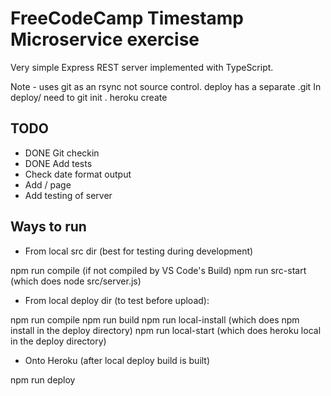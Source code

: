 # FreeCodeCamp Timestamp Microservice exercise

Very simple Express REST server implemented with TypeScript.

Note - uses git as an rsync not source control.
deploy has a separate .git
In deploy/ need to
git init .
heroku create

## TODO

* DONE Git checkin
* DONE Add tests
* Check date format output
* Add / page
* Add testing of server

## Ways to run

* From local src dir (best for testing during development)

npm run compile (if not compiled by VS Code's Build)
npm run src-start (which does node src/server.js)

* From local deploy dir (to test before upload):

npm run compile
npm run build
npm run local-install (which does npm install in the deploy directory)
npm run local-start (which does heroku local in the deploy directory)

* Onto Heroku (after local deploy build is built)

npm run deploy

